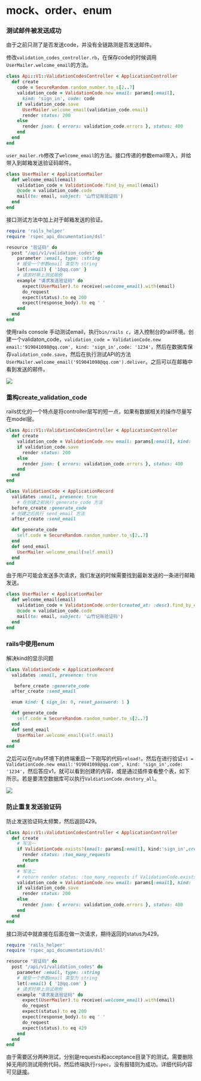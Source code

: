 # mock、order、enum
### 测试邮件被发送成功
由于之前只测了是否发送code，并没有全链路测是否发送邮件。

修改`validation_codes_controller.rb`，在保存code的时候调用`UserMailer.welcome_email`的方法。

```ruby
class Api::V1::ValidationCodesController < ApplicationController
  def create
    code = SecureRandom.random_number.to_s[2..7]
    validation_code = ValidationCode.new email: params[:email],
      kind: 'sign_in', code: code
    if validation_code.save
      UserMailer.welcome_email(validation_code.email)
      render status: 200
    else 
      render json: { errors: validation_code.errors }, status: 400
    end
  end
end

```

`user_mailer.rb`修改了`welcome_email`的方法。接口传递的参数email带入，并给带入到邮箱发送验证码邮件。

```ruby
class UserMailer < ApplicationMailer
  def welcome_email(email)
    validation_code = ValidationCode.find_by_email(email)
    @code = validation_code.code
    mail(to: email, subject: '山竹记账验证码')
  end
end
```

接口测试方法中加上对于邮箱发送的验证。

```ruby
require 'rails_helper'
require 'rspec_api_documentation/dsl'

resource "验证码" do
  post "/api/v1/validation_codes" do
    parameter :email, type: :string
    # 接受一个参数email 类型为 string
    let(:email) { '1@qq.com' }
    # 请求时带上测试用例
    example "请求发送验证码" do
      expect(UserMailer).to receive(:welcome_email).with(email)
      do_request
      expect(status).to eq 200
      expect(response_body).to eq ' '
    end
  end
end 
```

使用rails console 手动测试email，执行`bin/rails c`，进入控制台的rail环境。创建一个validaton_code，`validation_code = ValidationCode.new email:'919041098@qq.com', kind: 'sign_in',code: '1234'`，然后在数据库保存`validation_code.save`，然后在执行测试API的方法`UserMailer.welcome_email('919041098@qq.com').deliver`。之后可以在邮箱中看到发送的邮件。

![](https://cdn.nlark.com/yuque/0/2022/png/2749296/1661686976317-9cb2af12-b1fb-4c1f-bef9-0111f2a52491.png)

### 重构create_validation_code
rails优化的一个特点是将controller层写的短一点，如果有数据相关的操作尽量写在model层。

```ruby
class Api::V1::ValidationCodesController < ApplicationController
  def create
    validation_code = ValidationCode.new email: params[:email], kind: 'sign_in'
    if validation_code.save
      render status: 200
    else 
      render json: { errors: validation_code.errors }, status: 400
    end
  end
end

```

```ruby
class ValidationCode < ApplicationRecord
  validates :email, presence: true
	# 在创建之前执行 generate_code 方法
  before_create :generate_code
  # 创建之后执行 send_email 方法
  after_create :send_email

  def generate_code
    self.code = SecureRandom.random_number.to_s[2..7]
  end
  def send_email
    UserMailer.welcome_email(self.email)
  end
end
```

由于用户可能会发送多次请求，我们发送的时候需要找到最新发送的一条进行邮箱发送。

```ruby
class UserMailer < ApplicationMailer
  def welcome_email(email)
    validation_code = ValidationCode.order(created_at: :desc).find_by_email(email)
    @code = validation_code.code
    mail(to: email, subject: '山竹记账验证码')
  end
end
```

### rails中使用enum
解决kind的显示问题

```ruby
class ValidationCode < ApplicationRecord
  validates :email, presence: true

   before_create :generate_code
  after_create :send_email

  enum kind: { sign_in: 0, reset_password: 1 }

  def generate_code
    self.code = SecureRandom.random_number.to_s[2..7]
  end
  def send_email
    UserMailer.welcome_email(self.email)
  end
end
```

之后可以在ruby环境下的终端重启一下刚写的代码`reload!`。然后在进行验证`v1 = ValidationCode.new email:'919041098@qq.com', kind: 'sign_in',code: '1234'`，然后答应v1，就可以看到创建的内容，或是通过插件查看整个表，如下所示。若是要清空数据库可以执行`ValdiationCode.destory_all`。

![](https://cdn.nlark.com/yuque/0/2022/png/2749296/1661689271647-02ea4578-e8eb-46f1-99a0-a110dbb5f175.png)

### 防止重复发送验证码
防止发送验证码太频繁，然后返回429。

```ruby
class Api::V1::ValidationCodesController < ApplicationController
  def create
    # 写法一
    if ValidationCode.exists?(email: params[:email], kind:'sign_in',created_at: 1.minute.ago..Time.now)
      render status: :too_many_requests
      return
    end
    # 写法二
    # return render status: :too_many_requests if ValidationCode.exists?(email: params[:email], kind:'sign_in',created_at: 1.minute.ago..Time.now)
    validation_code = ValidationCode.new email: params[:email], kind: 'sign_in'
    if validation_code.save
      render status: 200
    else 
      render json: { errors: validation_code.errors }, status: 400
    end
  end
end
```

接口测试中就直接在后面在做一次请求，期待返回的status为429。

```ruby
require 'rails_helper'
require 'rspec_api_documentation/dsl'

resource "验证码" do
  post "/api/v1/validation_codes" do
    parameter :email, type: :string
    # 接受一个参数email 类型为 string
    let(:email) { '1@qq.com' }
    # 请求时带上测试用例
    example "请求发送验证码" do
      expect(UserMailer).to receive(:welcome_email).with(email)
      do_request
      expect(status).to eq 200
      expect(response_body).to eq ' '
      do_request
      expect(status).to eq 429
    end
  end
end
```

由于需要区分两种测试，分别是requests和acceptance目录下的测试。需要删除掉无用的测试用例代码，然后终端执行`rspec`，没有报错则为成功。详细代码内容可见[链接](https://github.com/Lu9709/mangosteen-back/commit/21c59bf8de6a48941332c184e5c32dc336645fe9)。

